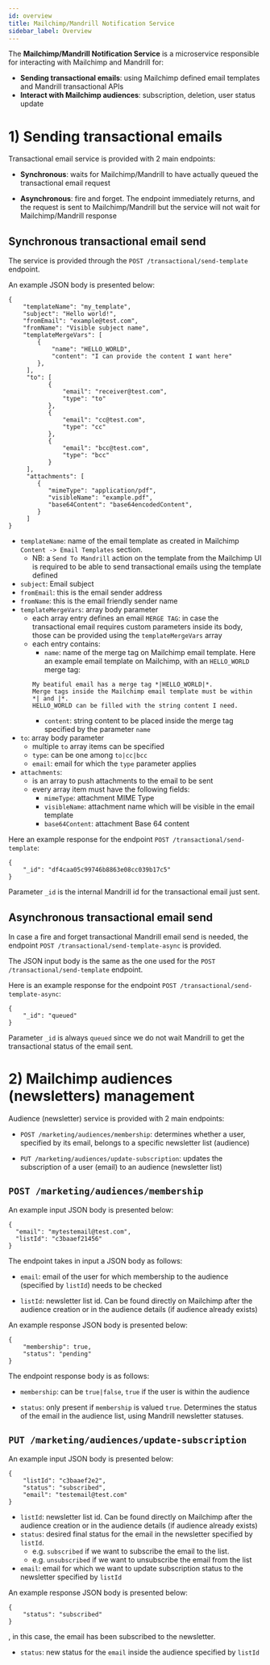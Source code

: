 ```yaml
---
id: overview
title: Mailchimp/Mandrill Notification Service
sidebar_label: Overview
---
```


<!--
WARNING: this file was automatically generated by Mia-Platform Doc Aggregator.
DO NOT MODIFY IT BY HAND.
Instead, modify the source file and run the aggregator to regenerate this file.
-->

The **Mailchimp/Mandrill Notification Service** is a microservice responsible for interacting with Mailchimp and Mandrill for:

* **Sending transactional emails**: using Mailchimp defined email templates and Mandrill transactional APIs
* **Interact with Mailchimp audiences**: subscription, deletion, user status update

# 1) Sending transactional emails
Transactional email service is provided with 2 main endpoints:

* **Synchronous**: waits for Mailchimp/Mandrill to have actually queued the transactional email request

* **Asynchronous**: fire and forget. The endpoint immediately returns, and the request is sent to Mailchimp/Mandrill but the service will not wait for Mailchimp/Mandrill response

## Synchronous transactional email send
The service is provided through the `POST /transactional/send-template` endpoint.

An example JSON body is presented below:
```
{
	"templateName": "my_template",
	"subject": "Hello world!",
	"fromEmail": "example@test.com",
	"fromName": "Visible subject name",
	"templateMergeVars": [
		{
            "name": "HELLO_WORLD",
            "content": "I can provide the content I want here"
		},
	 ],
     "to": [
           {
               "email": "receiver@test.com",
               "type": "to"
           },
           {
               "email": "cc@test.com",
               "type": "cc"
           },
           {
               "email": "bcc@test.com",
               "type": "bcc"
           }
     ],
     "attachments": [
        {
           "mimeType": "application/pdf",
           "visibleName": "example.pdf",
           "base64Content": "base64encodedContent",
        }
     ]
}
```

* `templateName`: name of the email template as created in Mailchimp `Content -> Email Templates` section. 
    * NB: a `Send To Mandrill` action on the template from the Mailchimp UI is required to be able to send transactional emails using the template defined
* `subject`: Email subject
* `fromEmail`: this is the email sender address
* `fromName`: this is the email friendly sender name
* `templateMergeVars`: array body parameter
    * each array entry defines an email `MERGE TAG`: in case the transactional email requires custom parameters inside its body, those can be provided using the `templateMergeVars` array
    * each entry contains:
        * `name`: name of the merge tag on Mailchimp email template. Here an example email template on Mailchimp, with an `HELLO_WORLD` merge tag:
        ```
        My beatiful email has a merge tag *|HELLO_WORLD|*. 
        Merge tags inside the Mailchimp email template must be within *| and |*. 
        HELLO_WORLD can be filled with the string content I need.
        ```
        * `content`: string content to be placed inside the merge tag specified by the parameter `name`
* `to`: array body parameter
    * multiple `to` array items can be specified
    * `type`: can be one among `to|cc|bcc`
    * `email`: email for which the `type` parameter applies
* `attachments`:
    * is an array to push attachments to the email to be sent
    * every array item must have the following fields:
        * `mimeType`: attachment MIME Type
        * `visibleName`: attachment name which will be visible in the email template
        * `base64Content`: attachment Base 64 content

Here an example response for the endpoint `POST /transactional/send-template`:
```
{
    "_id": "df4caa05c99746b8863e08cc039b17c5"
}
```

Parameter `_id` is the internal Mandrill id for the transactional email just sent.

## Asynchronous transactional email send
In case a fire and forget transactional Mandrill email send is needed, the endpoint `POST /transactional/send-template-async` is provided.

The JSON input body is the same as the one used for the `POST /transactional/send-template` endpoint.

Here is an example response for the endpoint `POST /transactional/send-template-async`:
```
{
    "_id": "queued"
}
```

Parameter `_id` is always `queued` since we do not wait Mandrill to get the transactional status of the email sent.

# 2) Mailchimp audiences (newsletters) management
Audience (newsletter) service is provided with 2 main endpoints:

* `POST /marketing/audiences/membership`: determines whether a user, specified by its email, belongs to a specific newsletter list (audience)

* `PUT /marketing/audiences/update-subscription`: updates the subscription of a user (email) to an audience (newsletter list)


## `POST /marketing/audiences/membership`
An example input JSON body is presented below:
```
{
  "email": "mytestemail@test.com",
  "listId": "c3baaef21456"
}
```

The endpoint takes in input a JSON body as follows: 

* `email`: email of the user for which membership to the audience (specified by `listId`) needs to be checked

* `listId`: newsletter list id. Can be found directly on Mailchimp after the audience creation or in the audience details (if audience already exists)

An example response JSON body is presented below:
```
{
	"membership": true,
	"status": "pending"
}
```

The endpoint response body is as follows:

* `membership`: can be `true|false`, `true` if the user is within the audience

* `status`: only present if `membership` is valued `true`. Determines the status of the email in the audience list, using Mandrill newsletter statuses.

## `PUT /marketing/audiences/update-subscription`
An example input JSON body is presented below:
```
{
	"listId": "c3baaef2e2",
	"status": "subscribed",
	"email": "testemail@test.com"
}
```

* `listId`: newsletter list id. Can be found directly on Mailchimp after the audience creation or in the audience details (if audience already exists)
* `status`: desired final status for the email in the newsletter specified by `listId`.
    * e.g. `subscribed` if we want to subscribe the email to the list. 
    * e.g. `unsubscribed` if we want to unsubscribe the email from the list
* `email`: email for which we want to update subscription status to the newsletter specified by `listId`

An example response JSON body is presented below:
```
{
    "status": "subscribed"
}
```
, in this case, the email has been subscribed to the newsletter.

* `status`: new status for the `email` inside the audience specified by `listId`
